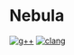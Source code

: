Nebula
======

[![g++](https://github.com/kociap/nebula/actions/workflows/g++.yaml/badge.svg?branch=main)](https://github.com/kociap/nebula/actions/workflows/g++.yaml)
[![clang](https://github.com/kociap/nebula/actions/workflows/clang.yaml/badge.svg?branch=main)](https://github.com/kociap/nebula/actions/workflows/clang.yaml)
